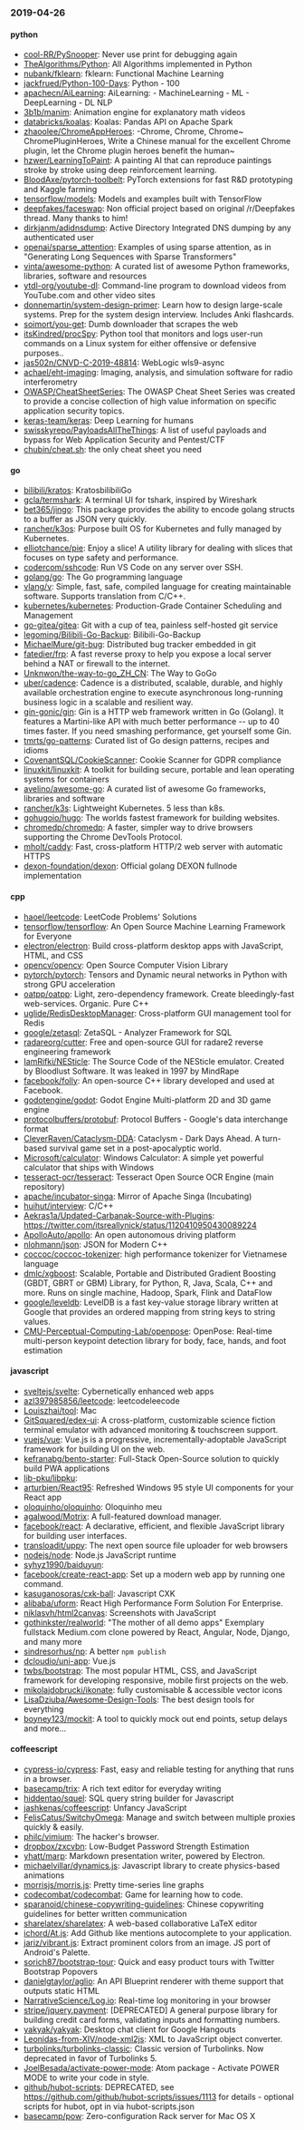 ### 2019-04-26

#### python
* [cool-RR/PySnooper](https://github.com/cool-RR/PySnooper): Never use print for debugging again
* [TheAlgorithms/Python](https://github.com/TheAlgorithms/Python): All Algorithms implemented in Python
* [nubank/fklearn](https://github.com/nubank/fklearn): fklearn: Functional Machine Learning
* [jackfrued/Python-100-Days](https://github.com/jackfrued/Python-100-Days): Python - 100
* [apachecn/AiLearning](https://github.com/apachecn/AiLearning): AiLearning:  - MachineLearning - ML - DeepLearning - DL NLP
* [3b1b/manim](https://github.com/3b1b/manim): Animation engine for explanatory math videos
* [databricks/koalas](https://github.com/databricks/koalas): Koalas: Pandas API on Apache Spark
* [zhaoolee/ChromeAppHeroes](https://github.com/zhaoolee/ChromeAppHeroes): -Chrome, Chrome, Chrome~ ChromePluginHeroes, Write a Chinese manual for the excellent Chrome plugin, let the Chrome plugin heroes benefit the human~
* [hzwer/LearningToPaint](https://github.com/hzwer/LearningToPaint): A painting AI that can reproduce paintings stroke by stroke using deep reinforcement learning.
* [BloodAxe/pytorch-toolbelt](https://github.com/BloodAxe/pytorch-toolbelt): PyTorch extensions for fast R&D prototyping and Kaggle farming
* [tensorflow/models](https://github.com/tensorflow/models): Models and examples built with TensorFlow
* [deepfakes/faceswap](https://github.com/deepfakes/faceswap): Non official project based on original /r/Deepfakes thread. Many thanks to him!
* [dirkjanm/adidnsdump](https://github.com/dirkjanm/adidnsdump): Active Directory Integrated DNS dumping by any authenticated user
* [openai/sparse_attention](https://github.com/openai/sparse_attention): Examples of using sparse attention, as in "Generating Long Sequences with Sparse Transformers"
* [vinta/awesome-python](https://github.com/vinta/awesome-python): A curated list of awesome Python frameworks, libraries, software and resources
* [ytdl-org/youtube-dl](https://github.com/ytdl-org/youtube-dl): Command-line program to download videos from YouTube.com and other video sites
* [donnemartin/system-design-primer](https://github.com/donnemartin/system-design-primer): Learn how to design large-scale systems. Prep for the system design interview. Includes Anki flashcards.
* [soimort/you-get](https://github.com/soimort/you-get):  Dumb downloader that scrapes the web
* [itsKindred/procSpy](https://github.com/itsKindred/procSpy): Python tool that monitors and logs user-run commands on a Linux system for either offensive or defensive purposes..
* [jas502n/CNVD-C-2019-48814](https://github.com/jas502n/CNVD-C-2019-48814): WebLogic wls9-async
* [achael/eht-imaging](https://github.com/achael/eht-imaging): Imaging, analysis, and simulation software for radio interferometry
* [OWASP/CheatSheetSeries](https://github.com/OWASP/CheatSheetSeries): The OWASP Cheat Sheet Series was created to provide a concise collection of high value information on specific application security topics.
* [keras-team/keras](https://github.com/keras-team/keras): Deep Learning for humans
* [swisskyrepo/PayloadsAllTheThings](https://github.com/swisskyrepo/PayloadsAllTheThings): A list of useful payloads and bypass for Web Application Security and Pentest/CTF
* [chubin/cheat.sh](https://github.com/chubin/cheat.sh): the only cheat sheet you need

#### go
* [bilibili/kratos](https://github.com/bilibili/kratos): KratosbilibiliGo
* [gcla/termshark](https://github.com/gcla/termshark): A terminal UI for tshark, inspired by Wireshark
* [bet365/jingo](https://github.com/bet365/jingo): This package provides the ability to encode golang structs to a buffer as JSON very quickly.
* [rancher/k3os](https://github.com/rancher/k3os): Purpose built OS for Kubernetes and fully managed by Kubernetes.
* [elliotchance/pie](https://github.com/elliotchance/pie):  Enjoy a slice! A utility library for dealing with slices that focuses on type safety and performance.
* [codercom/sshcode](https://github.com/codercom/sshcode): Run VS Code on any server over SSH.
* [golang/go](https://github.com/golang/go): The Go programming language
* [vlang/v](https://github.com/vlang/v): Simple, fast, safe, compiled language for creating maintainable software. Supports translation from C/C++.
* [kubernetes/kubernetes](https://github.com/kubernetes/kubernetes): Production-Grade Container Scheduling and Management
* [go-gitea/gitea](https://github.com/go-gitea/gitea): Git with a cup of tea, painless self-hosted git service
* [legoming/Bilibili-Go-Backup](https://github.com/legoming/Bilibili-Go-Backup): Bilibili-Go-Backup
* [MichaelMure/git-bug](https://github.com/MichaelMure/git-bug): Distributed bug tracker embedded in git
* [fatedier/frp](https://github.com/fatedier/frp): A fast reverse proxy to help you expose a local server behind a NAT or firewall to the internet.
* [Unknwon/the-way-to-go_ZH_CN](https://github.com/Unknwon/the-way-to-go_ZH_CN): The Way to GoGo 
* [uber/cadence](https://github.com/uber/cadence): Cadence is a distributed, scalable, durable, and highly available orchestration engine to execute asynchronous long-running business logic in a scalable and resilient way.
* [gin-gonic/gin](https://github.com/gin-gonic/gin): Gin is a HTTP web framework written in Go (Golang). It features a Martini-like API with much better performance -- up to 40 times faster. If you need smashing performance, get yourself some Gin.
* [tmrts/go-patterns](https://github.com/tmrts/go-patterns): Curated list of Go design patterns, recipes and idioms
* [CovenantSQL/CookieScanner](https://github.com/CovenantSQL/CookieScanner): Cookie Scanner for GDPR compliance
* [linuxkit/linuxkit](https://github.com/linuxkit/linuxkit): A toolkit for building secure, portable and lean operating systems for containers
* [avelino/awesome-go](https://github.com/avelino/awesome-go): A curated list of awesome Go frameworks, libraries and software
* [rancher/k3s](https://github.com/rancher/k3s): Lightweight Kubernetes. 5 less than k8s.
* [gohugoio/hugo](https://github.com/gohugoio/hugo): The worlds fastest framework for building websites.
* [chromedp/chromedp](https://github.com/chromedp/chromedp): A faster, simpler way to drive browsers supporting the Chrome DevTools Protocol.
* [mholt/caddy](https://github.com/mholt/caddy): Fast, cross-platform HTTP/2 web server with automatic HTTPS
* [dexon-foundation/dexon](https://github.com/dexon-foundation/dexon): Official golang DEXON fullnode implementation

#### cpp
* [haoel/leetcode](https://github.com/haoel/leetcode): LeetCode Problems' Solutions
* [tensorflow/tensorflow](https://github.com/tensorflow/tensorflow): An Open Source Machine Learning Framework for Everyone
* [electron/electron](https://github.com/electron/electron): Build cross-platform desktop apps with JavaScript, HTML, and CSS
* [opencv/opencv](https://github.com/opencv/opencv): Open Source Computer Vision Library
* [pytorch/pytorch](https://github.com/pytorch/pytorch): Tensors and Dynamic neural networks in Python with strong GPU acceleration
* [oatpp/oatpp](https://github.com/oatpp/oatpp): Light, zero-dependency framework. Create bleedingly-fast web-services. Organic. Pure C++
* [uglide/RedisDesktopManager](https://github.com/uglide/RedisDesktopManager):  Cross-platform GUI management tool for Redis
* [google/zetasql](https://github.com/google/zetasql): ZetaSQL - Analyzer Framework for SQL
* [radareorg/cutter](https://github.com/radareorg/cutter): Free and open-source GUI for radare2 reverse engineering framework
* [IamRifki/NESticle](https://github.com/IamRifki/NESticle): The Source Code of the NESticle emulator. Created by Bloodlust Software. It was leaked in 1997 by MindRape
* [facebook/folly](https://github.com/facebook/folly): An open-source C++ library developed and used at Facebook.
* [godotengine/godot](https://github.com/godotengine/godot): Godot Engine  Multi-platform 2D and 3D game engine
* [protocolbuffers/protobuf](https://github.com/protocolbuffers/protobuf): Protocol Buffers - Google's data interchange format
* [CleverRaven/Cataclysm-DDA](https://github.com/CleverRaven/Cataclysm-DDA): Cataclysm - Dark Days Ahead. A turn-based survival game set in a post-apocalyptic world.
* [Microsoft/calculator](https://github.com/Microsoft/calculator): Windows Calculator: A simple yet powerful calculator that ships with Windows
* [tesseract-ocr/tesseract](https://github.com/tesseract-ocr/tesseract): Tesseract Open Source OCR Engine (main repository)
* [apache/incubator-singa](https://github.com/apache/incubator-singa): Mirror of Apache Singa (Incubating)
* [huihut/interview](https://github.com/huihut/interview):  C/C++
* [Aekras1a/Updated-Carbanak-Source-with-Plugins](https://github.com/Aekras1a/Updated-Carbanak-Source-with-Plugins): https://twitter.com/itsreallynick/status/1120410950430089224
* [ApolloAuto/apollo](https://github.com/ApolloAuto/apollo): An open autonomous driving platform
* [nlohmann/json](https://github.com/nlohmann/json): JSON for Modern C++
* [coccoc/coccoc-tokenizer](https://github.com/coccoc/coccoc-tokenizer): high performance tokenizer for Vietnamese language
* [dmlc/xgboost](https://github.com/dmlc/xgboost): Scalable, Portable and Distributed Gradient Boosting (GBDT, GBRT or GBM) Library, for Python, R, Java, Scala, C++ and more. Runs on single machine, Hadoop, Spark, Flink and DataFlow
* [google/leveldb](https://github.com/google/leveldb): LevelDB is a fast key-value storage library written at Google that provides an ordered mapping from string keys to string values.
* [CMU-Perceptual-Computing-Lab/openpose](https://github.com/CMU-Perceptual-Computing-Lab/openpose): OpenPose: Real-time multi-person keypoint detection library for body, face, hands, and foot estimation

#### javascript
* [sveltejs/svelte](https://github.com/sveltejs/svelte): Cybernetically enhanced web apps
* [azl397985856/leetcode](https://github.com/azl397985856/leetcode): leetcodeleecode
* [Louiszhai/tool](https://github.com/Louiszhai/tool): Mac
* [GitSquared/edex-ui](https://github.com/GitSquared/edex-ui): A cross-platform, customizable science fiction terminal emulator with advanced monitoring & touchscreen support.
* [vuejs/vue](https://github.com/vuejs/vue):  Vue.js is a progressive, incrementally-adoptable JavaScript framework for building UI on the web.
* [kefranabg/bento-starter](https://github.com/kefranabg/bento-starter):  Full-Stack Open-Source solution to quickly build PWA applications
* [lib-pku/libpku](https://github.com/lib-pku/libpku): 
* [arturbien/React95](https://github.com/arturbien/React95):  Refreshed Windows 95 style UI components for your React app
* [oloquinho/oloquinho](https://github.com/oloquinho/oloquinho):  Oloquinho meu
* [agalwood/Motrix](https://github.com/agalwood/Motrix): A full-featured download manager.
* [facebook/react](https://github.com/facebook/react): A declarative, efficient, and flexible JavaScript library for building user interfaces.
* [transloadit/uppy](https://github.com/transloadit/uppy): The next open source file uploader for web browsers 
* [nodejs/node](https://github.com/nodejs/node): Node.js JavaScript runtime 
* [syhyz1990/baiduyun](https://github.com/syhyz1990/baiduyun):  
* [facebook/create-react-app](https://github.com/facebook/create-react-app): Set up a modern web app by running one command.
* [kasuganosoras/cxk-ball](https://github.com/kasuganosoras/cxk-ball):  Javascript  CXK 
* [alibaba/uform](https://github.com/alibaba/uform): React High Performance Form Solution For Enterprise.
* [niklasvh/html2canvas](https://github.com/niklasvh/html2canvas): Screenshots with JavaScript
* [gothinkster/realworld](https://github.com/gothinkster/realworld): "The mother of all demo apps"  Exemplary fullstack Medium.com clone powered by React, Angular, Node, Django, and many more 
* [sindresorhus/np](https://github.com/sindresorhus/np): A better `npm publish`
* [dcloudio/uni-app](https://github.com/dcloudio/uni-app):  Vue.js 
* [twbs/bootstrap](https://github.com/twbs/bootstrap): The most popular HTML, CSS, and JavaScript framework for developing responsive, mobile first projects on the web.
* [mikolajdobrucki/ikonate](https://github.com/mikolajdobrucki/ikonate): fully customisable & accessible vector icons
* [LisaDziuba/Awesome-Design-Tools](https://github.com/LisaDziuba/Awesome-Design-Tools): The best design tools for everything 
* [boyney123/mockit](https://github.com/boyney123/mockit): A tool to quickly mock out end points, setup delays and more...

#### coffeescript
* [cypress-io/cypress](https://github.com/cypress-io/cypress): Fast, easy and reliable testing for anything that runs in a browser.
* [basecamp/trix](https://github.com/basecamp/trix): A rich text editor for everyday writing
* [hiddentao/squel](https://github.com/hiddentao/squel):  SQL query string builder for Javascript
* [jashkenas/coffeescript](https://github.com/jashkenas/coffeescript): Unfancy JavaScript
* [FelisCatus/SwitchyOmega](https://github.com/FelisCatus/SwitchyOmega): Manage and switch between multiple proxies quickly & easily.
* [philc/vimium](https://github.com/philc/vimium): The hacker's browser.
* [dropbox/zxcvbn](https://github.com/dropbox/zxcvbn): Low-Budget Password Strength Estimation
* [yhatt/marp](https://github.com/yhatt/marp): Markdown presentation writer, powered by Electron.
* [michaelvillar/dynamics.js](https://github.com/michaelvillar/dynamics.js): Javascript library to create physics-based animations
* [morrisjs/morris.js](https://github.com/morrisjs/morris.js): Pretty time-series line graphs
* [codecombat/codecombat](https://github.com/codecombat/codecombat): Game for learning how to code.
* [sparanoid/chinese-copywriting-guidelines](https://github.com/sparanoid/chinese-copywriting-guidelines): Chinese copywriting guidelines for better written communication
* [sharelatex/sharelatex](https://github.com/sharelatex/sharelatex): A web-based collaborative LaTeX editor
* [ichord/At.js](https://github.com/ichord/At.js): Add Github like mentions autocomplete to your application.
* [jariz/vibrant.js](https://github.com/jariz/vibrant.js): Extract prominent colors from an image. JS port of Android's Palette.
* [sorich87/bootstrap-tour](https://github.com/sorich87/bootstrap-tour): Quick and easy product tours with Twitter Bootstrap Popovers
* [danielgtaylor/aglio](https://github.com/danielgtaylor/aglio): An API Blueprint renderer with theme support that outputs static HTML
* [NarrativeScience/Log.io](https://github.com/NarrativeScience/Log.io): Real-time log monitoring in your browser
* [stripe/jquery.payment](https://github.com/stripe/jquery.payment): [DEPRECATED] A general purpose library for building credit card forms, validating inputs and formatting numbers.
* [yakyak/yakyak](https://github.com/yakyak/yakyak): Desktop chat client for Google Hangouts
* [Leonidas-from-XIV/node-xml2js](https://github.com/Leonidas-from-XIV/node-xml2js): XML to JavaScript object converter.
* [turbolinks/turbolinks-classic](https://github.com/turbolinks/turbolinks-classic): Classic version of Turbolinks. Now deprecated in favor of Turbolinks 5.
* [JoelBesada/activate-power-mode](https://github.com/JoelBesada/activate-power-mode): Atom package - Activate POWER MODE to write your code in style.
* [github/hubot-scripts](https://github.com/github/hubot-scripts): DEPRECATED, see https://github.com/github/hubot-scripts/issues/1113 for details - optional scripts for hubot, opt in via hubot-scripts.json
* [basecamp/pow](https://github.com/basecamp/pow): Zero-configuration Rack server for Mac OS X
